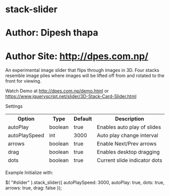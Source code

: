 # stack-slider
# Author: Dipesh thapa
# Author Site: http://dpes.com.np/

An experimental image slider that flips through images in 3D. Four stacks resemble image piles where images will be lifted off from and rotated to the front for viewing.

Watch Demo at http://dpes.com.np/demo.html
           or https://www.jqueryscript.net/slider/3D-Stack-Card-Slider.html
           
Settings
<table>
<thead>
<tr>
	<th>Option</th>
	<th>Type</th>
	<th>Default</th>
	<th>Description</th>
</tr>
<tr>
	<td>autoPlay</td>
	<td>boolean</td>
	<td>true</td>
	<td>Enables auto play of slides</td>
</tr>
<tr>
	<td>autoPlaySpeed</td>
	<td>int</td>
	<td>3000</td>
	<td>Auto play change interval</td>
</tr>
<tr>
	<td>arrows</td>
	<td>boolean</td>
	<td>true</td>
	<td>Enable Next/Prev arrows</td>
</tr>
<tr>
	<td>drag</td>
	<td>boolean</td>
	<td>true</td>
	<td>Enables desktop dragging</td>
</tr>
<tr>
	<td>dots</td>
	<td>boolean</td>
	<td>true</td>
	<td>Current slide indicator dots</td>
</tr>
</tbody></table>

Example
Initialize with:

$( "#slider" ).stack_slider({
	autoPlaySpeed: 3000,
	autoPlay: true,
	dots: true,
	arrows: true,
	drag: false
});
